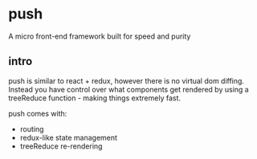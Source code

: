 # push
A micro front-end framework built for speed and purity

## intro

push is similar to react + redux, however there is no virtual dom diffing.   
Instead you have control over what components get rendered by using a treeReduce function - making things extremely fast.

push comes with:
- routing
- redux-like state management
- treeReduce re-rendering
